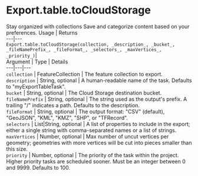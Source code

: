  
#  Export.table.toCloudStorage
Stay organized with collections  Save and categorize content based on your preferences. 
Usage | Returns  
---|---  
`Export.table.toCloudStorage(collection, _description_, _bucket_, _fileNamePrefix_, _fileFormat_, _selectors_, _maxVertices_, _priority_)`|   
Argument | Type | Details  
---|---|---  
`collection` | FeatureCollection | The feature collection to export.  
`description` | String, optional | A human-readable name of the task. Defaults to "myExportTableTask".  
`bucket` | String, optional | The Cloud Storage destination bucket.  
`fileNamePrefix` | String, optional | The string used as the output's prefix. A trailing "/" indicates a path. Defaults to the description.  
`fileFormat` | String, optional | The output format: "CSV" (default), "GeoJSON", "KML", "KMZ", "SHP", or "TFRecord".  
`selectors` | List<String>|String, optional | A list of properties to include in the export; either a single string with comma-separated names or a list of strings.  
`maxVertices` | Number, optional | Max number of uncut vertices per geometry; geometries with more vertices will be cut into pieces smaller than this size.  
`priority` | Number, optional | The priority of the task within the project. Higher priority tasks are scheduled sooner. Must be an integer between 0 and 9999. Defaults to 100.  
